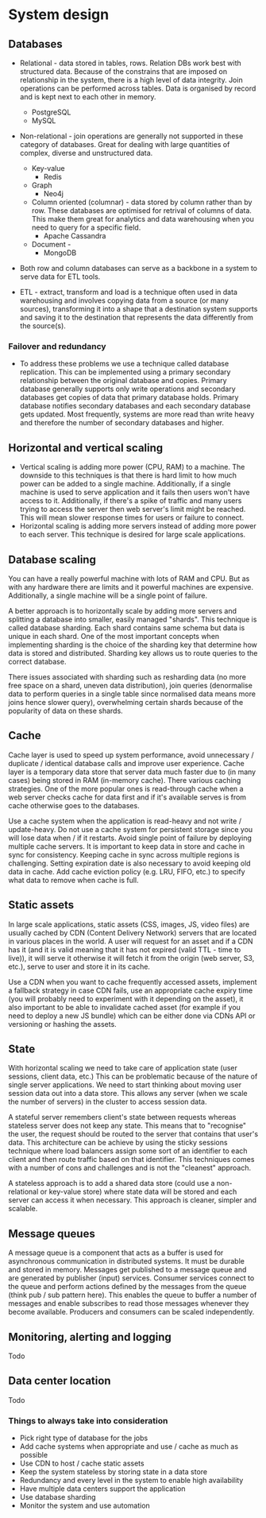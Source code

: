# System design

## Databases

* Relational - data stored in tables, rows. Relation DBs work best with structured data. Because of the constrains that are imposed on relationship in the system, there is a high level of data integrity. Join operations can be performed across tables. Data is organised by record and is kept next to each other in memory.
  * PostgreSQL
  * MySQL
* Non-relational - join operations are generally not supported in these category of databases. Great for dealing with large quantities of complex, diverse and unstructured data.
  * Key-value 
    * Redis
  * Graph
    * Neo4j
  * Column oriented (columnar) - data stored by column rather than by row. These databases are optimised for retrival of columns of data. This make them great for analytics and data warehousing when you need to query for a specific field.
    * Apache Cassandra
  * Document - 
    * MongoDB

* Both row and column databases can serve as a backbone in a system to serve data for ETL tools.
* ETL - extract, transform and load is a technique often used in data warehousing and involves copying data from a source (or many sources), transforming it into a shape that a destination system supports and saving it to the destination that represents the data differently from the source(s).

### Failover and redundancy

* To address these problems we use a technique called database replication. This can be implemented using a primary secondary relationship between the original database and copies. Primary database generally supports only write operations and secondary databases get copies of data that primary database holds. Primary database notifies secondary databases and each secondary database gets updated. Most frequently, systems are more read than write heavy and therefore the number of secondary databases and higher.

## Horizontal and vertical scaling

* Vertical scaling is adding more power (CPU, RAM) to a machine. The downside to this techniques is that there is hard limit to how much power can be added to a single machine. Additionally, if a single machine is used to serve application and it fails then users won't have access to it. Additionally, if there's a spike of traffic and many users trying to access the server then web server's limit might be reached. This will mean slower response times for users or failure to connect.
* Horizontal scaling is adding more servers instead of adding more power to each server. This technique is desired for large scale applications.

## Database scaling

You can have a really powerful machine with lots of RAM and CPU. But as with any hardware there are limits and it powerful machines are expensive. Additionally, a single machine will be a single point of failure.

A better approach is to horizontally scale by adding more servers and splitting a database into smaller, easily managed "shards". This technique is called database sharding. Each shard contains same schema but data is unique in each shard. One of the most important concepts when implementing sharding is the choice of the sharding key that determine how data is stored and distributed. Sharding key allows us to route queries to the correct database.

There issues associated with sharding such as resharding data (no more free space on a shard, uneven data distribution), join queries (denormalise data to perform queries in a single table since normalised data means more joins hence slower query), overwhelming certain shards because of the popularity of data on these shards.

## Cache

Cache layer is used to speed up system performance, avoid unnecessary / duplicate / identical database calls and improve user experience. Cache layer is a temporary data store that server data much faster due to (in many cases) being stored in RAM (in-memory cache). There various caching strategies. One of the more popular ones is read-through cache when a web server checks cache for data first and if it's available serves is from cache otherwise goes to the databases.

Use a cache system when the application is read-heavy and not write / update-heavy. Do not use a cache system for persistent storage since you will lose data when / if it restarts. Avoid single point of failure by deploying multiple cache servers. It is important to keep data in store and cache in sync for consistency. Keeping cache in sync across multiple regions is challenging. Setting expiration date is also necessary to avoid keeping old data in cache. Add cache eviction policy (e.g. LRU, FIFO, etc.) to specify what data to remove when cache is full.

## Static assets

In large scale applications, static assets (CSS, images, JS, video files) are usually cached by CDN (Content Delivery Network) servers that are located in various places in the world. A user will request for an asset and if a CDN has it (and it is valid meaning that it has not expired (valid TTL - time to live)), it will serve it otherwise it will fetch it from the origin (web server, S3, etc.), serve to user and store it in its cache.

Use a CDN when you want to cache frequently accessed assets, implement a fallback strategy in case CDN fails, use an appropriate cache expiry time (you will probably need to experiment with it depending on the asset), it also important to be able to invalidate cached asset (for example if you need to deploy a new JS bundle) which can be either done via CDNs API or versioning or hashing the assets.

## State

With horizontal scaling we need to take care of application state (user sessions, client data, etc.) This can be problematic because of the nature of single server applications. We need to start thinking about moving user session data out into a data store. This allows any server (when we scale the number of servers) in the cluster to access session data. 

A stateful server remembers client's state between requests whereas stateless server does not keep any state. This means that to "recognise" the user, the request should be routed to the server that contains that user's data. This architecture can be achieve by using the sticky sessions technique where load balancers assign some sort of an identifier to each client and then route traffic based on that identifier. This techniques comes with a number of cons and challenges and is not the "cleanest" approach.

A stateless approach is to add a shared data store (could use a non-relational or key-value store) where state data will be stored and each server can access it when necessary. This approach is cleaner, simpler and scalable. 

## Message queues

A message queue is a component that acts as a buffer is used for asynchronous communication in distributed systems. It must be durable and stored in memory. Messages get published to a message queue and are generated by publisher (input) services. Consumer services connect to the queue and perform actions defined by the messages from the queue (think pub / sub pattern here). This enables the queue to buffer a number of messages and enable subscribes to read those messages whenever they become available. Producers and consumers can be scaled independently.

## Monitoring, alerting and logging

Todo

## Data center location

Todo

### Things to always take into consideration

* Pick right type of database for the jobs
* Add cache systems when appropriate and use / cache as much as possible
* Use CDN to host / cache static assets
* Keep the system stateless by storing state in a data store
* Redundancy and every level in the system to enable high availability
* Have multiple data centers support the application
* Use database sharding
* Monitor the system and use automation
